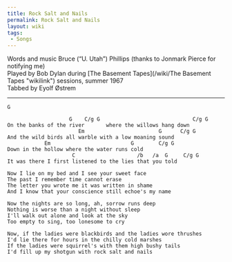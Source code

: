 ```yaml
---
title: Rock Salt and Nails
permalink: Rock Salt and Nails
layout: wiki
tags:
 - Songs
---
```


Words and music Bruce (“U. Utah”) Phillips (thanks to Jonmark Pierce for
notifying me)  
Played by Bob Dylan during [The Basement
Tapes](/wiki/The Basement Tapes "wikilink") sessions, summer 1967  
Tabbed by Eyolf Østrem

* * * * *

    G

                        G    C/g G                              C/g G
    On the banks of the river       where the willows hang down
                           Em                        G      C/g G
    And the wild birds all warble with a low moaning sound
                Em                          G        C/g G
    Down in the hollow where the water runs cold
                         C                    /b   /a  G     C/g G
    It was there I first listened to the lies that you told

    Now I lie on my bed and I see your sweet face
    The past I remember time cannot erase
    The letter you wrote me it was written in shame
    And I know that your conscience still echoe's my name

    Now the nights are so long, ah, sorrow runs deep
    Nothing is worse than a night without sleep
    I'll walk out alone and look at the sky
    Too empty to sing, too lonesome to cry

    Now, if the ladies were blackbirds and the ladies wore thrushes
    I'd lie there for hours in the chilly cold marshes
    If the ladies were squirrel's with them high bushy tails
    I'd fill up my shotgun with rock salt and nails
